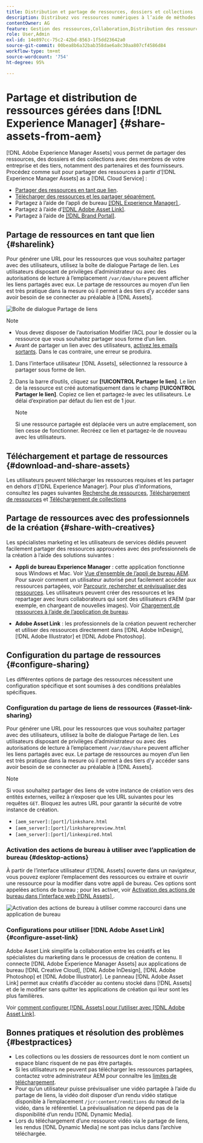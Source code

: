 ```yaml
---
title: Distribution et partage de ressources, dossiers et collections
description: Distribuez vos ressources numériques à l’aide de méthodes telles que le partage sous forme de lien, le téléchargement et via  [!DNL Brand Portal], [!DNL desktop app], and [!DNL Asset Link].
contentOwner: AG
feature: Gestion des ressources,Collaboration,Distribution des ressources
role: User,Admin
exl-id: 14e897cc-75c2-42bd-8563-1f5dd23642a0
source-git-commit: 00bea8b6a32bab358dae6a8c30aa807cf4586d84
workflow-type: tm+mt
source-wordcount: '754'
ht-degree: 95%

---
```


# Partage et distribution de ressources gérées dans [!DNL Experience Manager] {#share-assets-from-aem}

[!DNL Adobe Experience Manager Assets] vous permet de partager des ressources, des dossiers et des collections avec des membres de votre entreprise et des tiers, notamment des partenaires et des fournisseurs. Procédez comme suit pour partager des ressources à partir d’[!DNL Experience Manager Assets] as a [!DNL Cloud Service] :

* [Partager des ressources en tant que lien](#sharelink).
* [Télécharger des ressources et les partager séparément.](/help/assets/download-assets-from-aem.md)
* Partagez à l’aide de l’appli de bureau [[!DNL Experience Manager]  ](https://experienceleague.adobe.com/docs/experience-manager-desktop-app/using/introduction.html?lang=fr).
* Partagez à l’aide d’[[!DNL Adobe Asset Link]](https://www.adobe.com/creativecloud/business/enterprise/adobe-asset-link.html).
* Partagez à l’aide de [[!DNL Brand Portal]](https://experienceleague.adobe.com/docs/experience-manager-brand-portal/using/introduction/brand-portal.html?lang=fr).

## Partage de ressources en tant que lien {#sharelink}

Pour générer une URL pour les ressources que vous souhaitez partager avec des utilisateurs, utilisez la boîte de dialogue Partage de lien. Les utilisateurs disposant de privilèges d’administrateur ou avec des autorisations de lecture à l’emplacement `/var/dam/share` peuvent afficher les liens partagés avec eux. Le partage de ressources au moyen d’un lien est très pratique dans la mesure où il permet à des tiers d’y accéder sans avoir besoin de se connecter au préalable à [!DNL Assets].

![Boîte de dialogue Partage de liens](assets/link-share-dialog.png)

>[!NOTE]
>
>* Vous devez disposer de l’autorisation Modifier l’ACL pour le dossier ou la ressource que vous souhaitez partager sous forme d’un lien.
>* Avant de partager un lien avec des utilisateurs, [activez les emails sortants](/help/implementing/developing/introduction/development-guidelines.md#sending-email). Dans le cas contraire, une erreur se produira.


1. Dans l’interface utilisateur [!DNL Assets], sélectionnez la ressource à partager sous forme de lien.
1. Dans la barre d’outils, cliquez sur **[!UICONTROL Partager le lien]**. Le lien de la ressource est créé automatiquement dans le champ **[!UICONTROL Partager le lien]**. Copiez ce lien et partagez-le avec les utilisateurs. Le délai d’expiration par défaut du lien est de 1 jour.

   >[!NOTE]
   >
   >Si une ressource partagée est déplacée vers un autre emplacement, son lien cesse de fonctionner. Recréez ce lien et partagez-le de nouveau avec les utilisateurs.

<!--
## Share assets as a link {#sharelink}

To generate the URL for assets you want to share with users, use the Link Sharing dialog. Users with administrator privileges or with read permissions at `/var/dam/share` location are able to view the links shared with them. Sharing assets through a link is a convenient way of making resources available to external parties without them having to first log in to AEM Assets.

>[!NOTE]
>
>* You need Edit ACL permission on the folder or the asset that you want to share as a link.
>* Before you share a link with users, ensure that Day CQ Mail Service is configured. Otherwise, an error occurs.

1. In the Assets user interface, select the asset to share as a link.
1. From the toolbar, click/tap the **[!UICONTROL Share Link]**.

   An asset link is auto-created in the **[!UICONTROL Share Link]** field. Copy this link and share it with the users. The default expiration time for the link is one day.

   Alternatively, proceed to perform steps 3-7 of this procedure to add email recipients, configure the expiration time for the link, and send it from the dialog.

   >[!NOTE]
   >
   >If a shared asset is moved to a different location, its link stops working. Re-create the link and re-share with the users.

1. From the web console, open the **[!UICONTROL Day CQ Link Externalizer]** configuration and modify the following properties in the **[!UICONTROL Domains]** field with the values mentioned against each:

    * local
    * author
    * publish

   For the local and author properties, provide the URL for the local and author instance respectively. Both local and author properties have the same value if you run a single AEM author instance. For publish, provide the URL for the publish instance.

1. In the email address box of the **[!UICONTROL Link Sharing]** dialog, type the email ID of the user you want to share the link with. You can also share the link with multiple users.

   If the user is a member of your organization, select the user's email ID from the suggested email IDs that appear in the list below the typing area. For an external user, type the complete email ID and then select it from the list.

   To enable emails to be sent out to users, configure the SMTP server details in [Day CQ Mail Service](/help/assets/configure-asset-sharing.md#configmailservice).

   >[!NOTE]
   >
   >If you enter an email ID of a user that is not a member of your organization, the words "External User" are prefixed with the email ID of the user.

1. In the **[!UICONTROL Subject]** box, enter a subject for the asset you want to share.
1. In the **[!UICONTROL Message]** box, enter an optional message.
1. In the **[!UICONTROL Expiration]** field, specify an expiration date and time for the link using the date picker. By default, the expiration date is set for a week from the date you share the link.
1. To let users download the original image along with the renditions, select **[!UICONTROL Allow download of original file]**.

   >[!NOTE]
   >
   >By default, users can only download the renditions of the asset that you share as a link.

1. Click **[!UICONTROL Share]**. A message confirms that the link is shared with the users through an email.
1. To view the shared asset, click/tap the link in the email that is sent to the user. The shared asset is displayed in the **[!UICONTROL Adobe Marketing Cloud]** page.

   To toggle to the list view, click/tap the layout icon in the toolbar.

1. To generate a preview of the asset, click/tap the shared asset. To close the preview and return to the **[!UICONTROL Marketing Cloud]** page, click/tap **[!UICONTROL Back]** in the toolbar. If you have shared a folder, click/tap **[!UICONTROL Parent Folder]** to return to the parent folder.

   >[!NOTE]
   >
   >AEM supports generating the preview of assets of these MIME types: JPG, PNG, GIF, BMP, INDD, PDF, and PPT. You can only download the assets of the other MIME types.

1. To download the shared asset, click/tap **[!UICONTROL Select]** from the toolbar, click/tap the asset, and then click/tap **[!UICONTROL Download]** from the toolbar.
1. To view the assets you shared as links, go to the Assets user interface and click/tap the GlobalNav icon. Choose **[!UICONTROL Navigation]** from the list to display the Navigation pane.
1. From the Navigation pane, choose **[!UICONTROL Shared Links]** to display a list of shared assets.
1. To un-share an asset, select it and tap/click **[!UICONTROL Unshare]** from the toolbar.

A message confirms that you unshared the asset. In addition, the entry for the asset is removed from the list.
-->

## Téléchargement et partage de ressources {#download-and-share-assets}

Les utilisateurs peuvent télécharger les ressources requises et les partager en dehors d’[!DNL Experience Manager]. Pour plus d’informations, consultez les pages suivantes [Recherche de ressources](/help/assets/search-assets.md), [Téléchargement de ressources](/help/assets/download-assets-from-aem.md) et [Téléchargement de collections](manage-collections.md#download-a-collection)

## Partage de ressources avec des professionnels de la création {#share-with-creatives}

Les spécialistes marketing et les utilisateurs de services dédiés peuvent facilement partager des ressources approuvées avec des professionnels de la création à l’aide des solutions suivantes :

* **Appli de bureau Experience Manager** : cette application fonctionne sous Windows et Mac. Voir [Vue d’ensemble de l’appli de bureau AEM](https://experienceleague.adobe.com/docs/experience-manager-desktop-app/using/introduction.html). Pour savoir comment un utilisateur autorisé peut facilement accéder aux ressources partagées, voir [Parcourir, rechercher et prévisualiser des ressources](https://experienceleague.adobe.com/docs/experience-manager-desktop-app/using/using.html?lang=fr#browse-search-preview-assets). Les utilisateurs peuvent créer des ressources et les repartager avec leurs collaborateurs qui sont des utilisateurs d’AEM (par exemple, en chargeant de nouvelles images). Voir [Chargement de ressources à l’aide de l’application de bureau](https://experienceleague.adobe.com/docs/experience-manager-desktop-app/using/using.html?lang=fr#upload-and-add-new-assets-to-aem).

* **Adobe Asset Link** : les professionnels de la création peuvent rechercher et utiliser des ressources directement dans [!DNL Adobe InDesign], [!DNL Adobe Illustrator] et [!DNL Adobe Photoshop].

## Configuration du partage de ressources {#configure-sharing}

Les différentes options de partage des ressources nécessitent une configuration spécifique et sont soumises à des conditions préalables spécifiques.

### Configuration du partage de liens de ressources {#asset-link-sharing}

<!-- TBD: Web Console is not there so how to configure Day CQ email service? Or is it not required now? -->

Pour générer une URL pour les ressources que vous souhaitez partager avec des utilisateurs, utilisez la boîte de dialogue Partage de lien. Les utilisateurs disposant de privilèges d’administrateur ou avec des autorisations de lecture à l’emplacement `/var/dam/share` peuvent afficher les liens partagés avec eux. Le partage de ressources au moyen d’un lien est très pratique dans la mesure où il permet à des tiers d’y accéder sans avoir besoin de se connecter au préalable à [!DNL Assets].

>[!NOTE]
>
>Si vous souhaitez partager des liens de votre instance de création vers des entités externes, veillez à n’exposer que les URL suivantes pour les requêtes `GET`. Bloquez les autres URL pour garantir la sécurité de votre instance de création.
>* `[aem_server]:[port]/linkshare.html`
>* `[aem_server]:[port]/linksharepreview.html`
>* `[aem_server]:[port]/linkexpired.html`


<!--
## Configure Day CQ mail service {#configmailservice}

Before you can share assets as links, configure the email service.

1. Click or tap the AEM logo, and then navigate to **[!UICONTROL Tools]** &gt; **[!UICONTROL Operations]** &gt; **[!UICONTROL Web Console]**.
1. From the list of services, locate **[!UICONTROL Day CQ Mail Service]**.
1. Click the **[!UICONTROL Edit]** icon beside the service, and configure the following parameters for **Day CQ Mail Service]** with the details mentioned against their names:

    * SMTP server host name: email server host name
    * SMTP server port: email server port
    * SMTP user: email server user name
    * SMTP password: email server password

1. Click/tap **[!UICONTROL Save]**.
-->

<!-- TBD: Commenting as Web Console is not available. Document the appropriate OSGi config method if available in CS.
### Configure maximum data size {#maxdatasize}

When you download assets from the link shared using the Link Sharing feature, AEM compresses the asset hierarchy from the repository and then returns the asset in a ZIP file. However, in the absence of limits to the amount of data that can be compressed in a ZIP file, huge amounts of data is subjected to compression, which causes out of memory errors in JVM. To secure the system from a potential denial of service attack due to this situation, you can configure the maximum size of the downloaded files. If uncompressed size of the asset exceeds the configured value, asset download requests are rejected. The default value is 100 MB.

1. Click/Tap the AEM logo and then go to **[!UICONTROL Tools]** &gt; **[!UICONTROL Operations]** &gt; **[!UICONTROL Web Console]**.
1. From the web console, locate the **[!UICONTROL Day CQ DAM Adhoc Asset Share Proxy Servlet]** configuration.
1. Open the configuration in edit mode, and modify the value of the **[!UICONTROL Max Content Size (uncompressed)]** parameter.
1. Save the changes.
-->

<!--
Add content or link about how to configure sharing via BP, DA, AAL, etc.
-->

### Activation des actions de bureau à utiliser avec l’application de bureau {#desktop-actions}

À partir de l’interface utilisateur d’[!DNL Assets] ouverte dans un navigateur, vous pouvez explorer l’emplacement des ressources ou extraire et ouvrir une ressource pour la modifier dans votre appli de bureau. Ces options sont appelées actions de bureau ; pour les activer, voir [Activation des actions de bureau dans l’interface web  [!DNL Assets] ](https://experienceleague.adobe.com/docs/experience-manager-desktop-app/using/using.html?lang=fr#desktopactions-v2).

![Activation des actions de bureau à utiliser comme raccourci dans une application de bureau](assets/enable_desktop_actions.png)

### Configurations pour utiliser [!DNL Adobe Asset Link] {#configure-asset-link}

Adobe Asset Link simplifie la collaboration entre les créatifs et les spécialistes du marketing dans le processus de création de contenu. Il connecte [!DNL Adobe Experience Manager Assets] aux applications de bureau [!DNL Creative Cloud], [!DNL Adobe InDesign], [!DNL Adobe Photoshop] et [!DNL Adobe Illustrator]. Le panneau [!DNL Adobe Asset Link] permet aux créatifs d’accéder au contenu stocké dans [!DNL Assets] et de le modifier sans quitter les applications de création qui leur sont les plus familières.

Voir [comment configurer [!DNL Assets] pour l’utiliser avec [!DNL Adobe Asset Link]](https://helpx.adobe.com/fr/enterprise/using/configure-aem-assets-for-asset-link.html).

## Bonnes pratiques et résolution des problèmes {#bestpractices}

* Les collections ou les dossiers de ressources dont le nom contient un espace blanc risquent de ne pas être partagés.
* Si les utilisateurs ne peuvent pas télécharger les ressources partagées, contactez votre administrateur AEM pour connaître les [limites de téléchargement](#maxdatasize).
* Pour qu’un utilisateur puisse prévisualiser une vidéo partagée à l’aide du partage de liens, la vidéo doit disposer d’un rendu vidéo statique disponible à l’emplacement `/jcr:content/renditions` du nœud de la vidéo, dans le référentiel. La prévisualisation ne dépend pas de la disponibilité d’un rendu [!DNL Dynamic Media].
* Lors du téléchargement d’une ressource vidéo via le partage de liens, les rendus [!DNL Dynamic Media] ne sont pas inclus dans l’archive téléchargée.

<!--
* If you cannot send email with links to shared assets or if the other users cannot receive your email, check with your AEM administrator if the [email service](/help/assets/configure-asset-sharing.md#configmailservice) is configured or not. 
* If you cannot share assets using link sharing functionality, ensure that you have the appropriate permissions. See [share assets](#sharelink).
-->

<!-- TBD: Add content or link about how to share using Brand Portal when it is available on [!DNL Cloud Service].
-->
